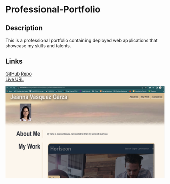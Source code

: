 # Professional-Portfolio

## Description
This is a professional portfolio containing deployed web applications that showcase my skills and talents.

## Links

[GitHub Repo](https://github.com/jeannav/Professional-Portfolio)\
[Live URL](http://localhost:52330/Professional-Portfolio/index.html#contact-me)

![Screenshot](./assets/images/Screenshot%202023-01-09%20at%205.05.57%20PM.png)